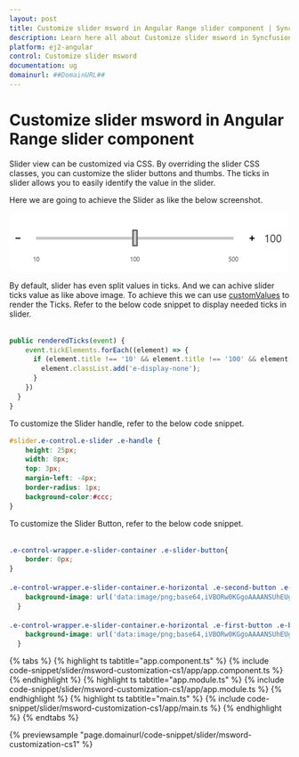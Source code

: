 ```yaml
---
layout: post
title: Customize slider msword in Angular Range slider component | Syncfusion
description: Learn here all about Customize slider msword in Syncfusion Angular Range slider component of Syncfusion Essential JS 2 and more.
platform: ej2-angular
control: Customize slider msword 
documentation: ug
domainurl: ##DomainURL##
---
```


# Customize slider msword in Angular Range slider component

Slider view can be customized via CSS. By overriding the slider CSS classes, you can customize the slider buttons and thumbs. The ticks in slider allows you to easily identify the value in the slider.

Here we are going to achieve the Slider as like the below screenshot.

![Slider MSWord Customization](./images/msword.png)

By default, slider has even split values in ticks. And we can achive slider ticks value as like above image. To achieve this we can use  [customValues](https://ej2.syncfusion.com/angular/documentation/api/slider/#customvalues) to render the Ticks. Refer to the below code snippet to display needed ticks in slider.

```typescript

public renderedTicks(event) {
    event.tickElements.forEach((element) => {
      if (element.title !== '10' && element.title !== '100' && element.title !== '500') {
        element.classList.add('e-display-none');
      }
    })
  }
}

```

To customize the Slider handle, refer to the below code snippet.

```css
#slider.e-control.e-slider .e-handle {
    height: 25px;
    width: 8px;
    top: 3px;
    margin-left: -4px;
    border-radius: 1px;
    background-color:#ccc;
}

```

To customize the Slider Button, refer to the below code snippet.

```css

.e-control-wrapper.e-slider-container .e-slider-button{
    border: 0px;
}
  
.e-control-wrapper.e-slider-container.e-horizontal .e-second-button .e-button-icon {
    background-image: url('data:image/png;base64,iVBORw0KGgoAAAANSUhEUgAAADAAAAAwCAYAAABXAvmHAAAAAXNSR0IArs4c6QAAAARnQU1BAACxjwv8YQUAAAAJcEhZcwAADsMAAA7DAcdvqGQAAADKSURBVGhD7dqxDYMwEIXhc9aicec1KFiAziN4C7MJjOCWaUicXFwihJGeTnqfhMAFxQ+ywAh3fIhhL92b9VjAtm3inLu0LcuiZ/XjHUBjABoD0BiAxgA0BqAxAM18QFuR1ff5HqUUmedZR+dijBJC0NE93vvvvgXUhYYl/5Uw5wAaA9AYgMYANPMB7Unc+7lv33dJKeno3DRNMgyDju4Zx/F3UAOesK5rvRCXtpyzntWPcwCNAWgMQGMAGgPQGIDGADTzAfxbBUvkDXe7zQJva1o6AAAAAElFTkSuQmCC');
  }
  
.e-control-wrapper.e-slider-container.e-horizontal .e-first-button .e-button-icon {
    background-image: url('data:image/png;base64,iVBORw0KGgoAAAANSUhEUgAAADAAAAAwCAYAAABXAvmHAAAAAXNSR0IArs4c6QAAAARnQU1BAACxjwv8YQUAAAAJcEhZcwAADsMAAA7DAcdvqGQAAAB1SURBVGhD7dfBCcAgEAVRk2aszmqszmpMWIItDD/MuyzsbQ4Leu1XC3Z/M5YBNANoBtAMoBlAM4BmAM0A2vmRzTlrkWKMUfME9N5rkWKtVdMboBlAM4BmAC0+4D9PiVTeAM0AmgE0A2gG0AygGUAzgBYe0NoDs18dSCJjSCYAAAAASUVORK5CYII=');
  }

```

{% tabs %}
{% highlight ts tabtitle="app.component.ts" %}
{% include code-snippet/slider/msword-customization-cs1/app/app.component.ts %}
{% endhighlight %}
{% highlight ts tabtitle="app.module.ts" %}
{% include code-snippet/slider/msword-customization-cs1/app/app.module.ts %}
{% endhighlight %}
{% highlight ts tabtitle="main.ts" %}
{% include code-snippet/slider/msword-customization-cs1/app/main.ts %}
{% endhighlight %}
{% endtabs %}
  
{% previewsample "page.domainurl/code-snippet/slider/msword-customization-cs1" %}
